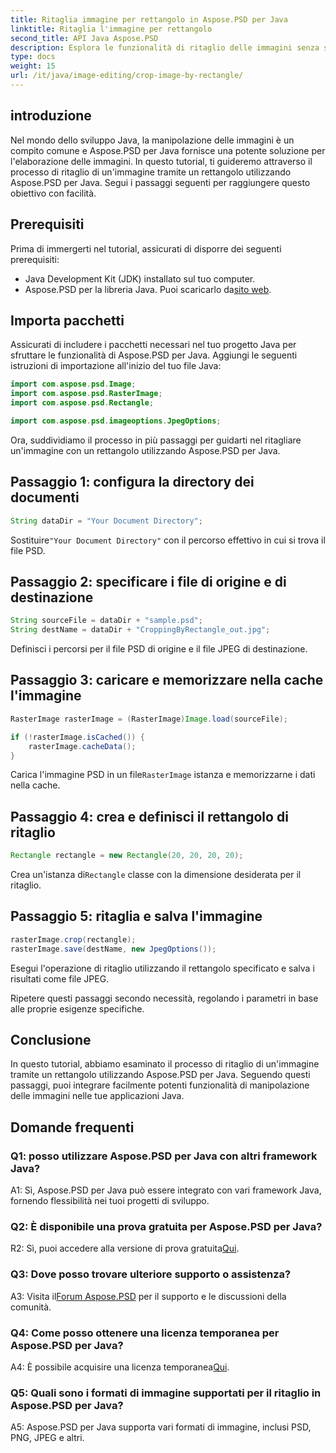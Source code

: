 ```yaml
---
title: Ritaglia immagine per rettangolo in Aspose.PSD per Java
linktitle: Ritaglia l'immagine per rettangolo
second_title: API Java Aspose.PSD
description: Esplora le funzionalità di ritaglio delle immagini senza soluzione di continuità in Java con Aspose.PSD. Segui la nostra guida passo passo per ritagliare le immagini senza sforzo utilizzando Aspose.PSD per Java.
type: docs
weight: 15
url: /it/java/image-editing/crop-image-by-rectangle/
---
```

## introduzione

Nel mondo dello sviluppo Java, la manipolazione delle immagini è un compito comune e Aspose.PSD per Java fornisce una potente soluzione per l'elaborazione delle immagini. In questo tutorial, ti guideremo attraverso il processo di ritaglio di un'immagine tramite un rettangolo utilizzando Aspose.PSD per Java. Segui i passaggi seguenti per raggiungere questo obiettivo con facilità.

## Prerequisiti

Prima di immergerti nel tutorial, assicurati di disporre dei seguenti prerequisiti:

- Java Development Kit (JDK) installato sul tuo computer.
-  Aspose.PSD per la libreria Java. Puoi scaricarlo da[sito web](https://releases.aspose.com/psd/java/).

## Importa pacchetti

Assicurati di includere i pacchetti necessari nel tuo progetto Java per sfruttare le funzionalità di Aspose.PSD per Java. Aggiungi le seguenti istruzioni di importazione all'inizio del tuo file Java:

```java
import com.aspose.psd.Image;
import com.aspose.psd.RasterImage;
import com.aspose.psd.Rectangle;

import com.aspose.psd.imageoptions.JpegOptions;
```

Ora, suddividiamo il processo in più passaggi per guidarti nel ritagliare un'immagine con un rettangolo utilizzando Aspose.PSD per Java.

## Passaggio 1: configura la directory dei documenti

```java
String dataDir = "Your Document Directory";
```

 Sostituire`"Your Document Directory"` con il percorso effettivo in cui si trova il file PSD.

## Passaggio 2: specificare i file di origine e di destinazione

```java
String sourceFile = dataDir + "sample.psd";
String destName = dataDir + "CroppingByRectangle_out.jpg";
```

Definisci i percorsi per il file PSD di origine e il file JPEG di destinazione.

## Passaggio 3: caricare e memorizzare nella cache l'immagine

```java
RasterImage rasterImage = (RasterImage)Image.load(sourceFile);

if (!rasterImage.isCached()) {
    rasterImage.cacheData();
}
```

 Carica l'immagine PSD in un file`RasterImage` istanza e memorizzarne i dati nella cache.

## Passaggio 4: crea e definisci il rettangolo di ritaglio

```java
Rectangle rectangle = new Rectangle(20, 20, 20, 20);
```

 Crea un'istanza di`Rectangle` classe con la dimensione desiderata per il ritaglio.

## Passaggio 5: ritaglia e salva l'immagine

```java
rasterImage.crop(rectangle);
rasterImage.save(destName, new JpegOptions());
```

Esegui l'operazione di ritaglio utilizzando il rettangolo specificato e salva i risultati come file JPEG.

Ripetere questi passaggi secondo necessità, regolando i parametri in base alle proprie esigenze specifiche.

## Conclusione

In questo tutorial, abbiamo esaminato il processo di ritaglio di un'immagine tramite un rettangolo utilizzando Aspose.PSD per Java. Seguendo questi passaggi, puoi integrare facilmente potenti funzionalità di manipolazione delle immagini nelle tue applicazioni Java.

## Domande frequenti

### Q1: posso utilizzare Aspose.PSD per Java con altri framework Java?

A1: Sì, Aspose.PSD per Java può essere integrato con vari framework Java, fornendo flessibilità nei tuoi progetti di sviluppo.

### Q2: È disponibile una prova gratuita per Aspose.PSD per Java?

 R2: Sì, puoi accedere alla versione di prova gratuita[Qui](https://releases.aspose.com/).

### Q3: Dove posso trovare ulteriore supporto o assistenza?

 A3: Visita il[Forum Aspose.PSD](https://forum.aspose.com/c/psd/34) per il supporto e le discussioni della comunità.

### Q4: Come posso ottenere una licenza temporanea per Aspose.PSD per Java?

 A4: È possibile acquisire una licenza temporanea[Qui](https://purchase.aspose.com/temporary-license/).

### Q5: Quali sono i formati di immagine supportati per il ritaglio in Aspose.PSD per Java?

A5: Aspose.PSD per Java supporta vari formati di immagine, inclusi PSD, PNG, JPEG e altri.